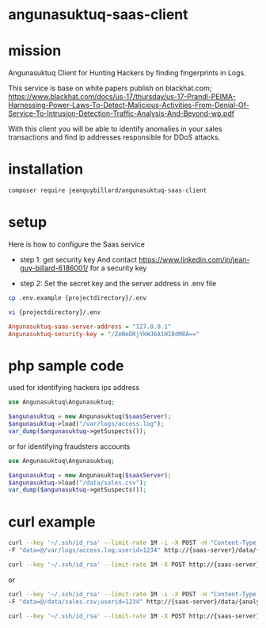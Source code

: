 
# angunasuktuq-saas-client

# mission

Angunasuktuq Client for Hunting Hackers by finding fingerprints in Logs.

This service is base on white papers publish on blackhat.com; https://www.blackhat.com/docs/us-17/thursday/us-17-Prandl-PEIMA-Harnessing-Power-Laws-To-Detect-Malicious-Activities-From-Denial-Of-Service-To-Intrusion-Detection-Traffic-Analysis-And-Beyond-wp.pdf

With this client you will be able to identify anomalies in your sales transactions and find ip addresses responsible for DDoS attacks.  

# installation


``` sh
composer require jeanguybillard/angunasuktuq-saas-client
```

# setup

Here is how to configure the Saas service 

- step 1: get security key
And contact https://www.linkedin.com/in/jean-guy-billard-6186001/ for a security key 

- step 2: Set the secret key and the server address in .env file
``` sh
cp .env.example {projectdirectory}/.env
```
``` sh
vi {projectdirectory}/.env
```

``` ini
Angunasuktuq-saas-server-address = "127.0.0.1"
Angunasuktuq-security-key = "/ZeNeDRjYkWJ6A1HI8dM8A=="
``` 

                                                                                                                                                                                                                                                                                                                                                                                                                                                                                                                                                                                                                                                                                                                                                                                                                                                                                                                                                            
# php sample code

used for identifying hackers ips address

``` php
use Angunasuktuq\Angunasuktuq;

$angunasuktuq = new Angunasuktuq($saasServer);
$angunasuktuq->load("/var/logs/access.log"); 
var_dump($angunasuktuq->getSuspects());
```

or for identifying fraudsters accounts


``` php
use Angunasuktuq\Angunasuktuq;

$angunasuktuq = new Angunasuktuq($saasServer);
$angunasuktuq->load("/data/sales.csv"); 
var_dump($angunasuktuq->getSuspects());
```

# curl example


``` sh
curl --key '~/.ssh/id_rsa' --limit-rate 1M -i -X POST -H "Content-Type: multipart/form-data" 
-F "data=@/var/logs/access.log;userid=1234" http://{saas-server}/data/{analysis-name}/upload/

curl --key '~/.ssh/id_rsa' --limit-rate 1M -X POST http://{saas-server}/data/{analysis-name}/suspects/

```

or 


``` sh
curl --key '~/.ssh/id_rsa' --limit-rate 1M -i -X POST -H "Content-Type: multipart/form-data" 
-F "data=@/data/sales.csv;userid=1234" http://{saas-server}/data/{analysis-name}/upload/

curl --key '~/.ssh/id_rsa' --limit-rate 1M -X POST http://{saas-server}/data/{analysis-name}/suspects/

```
